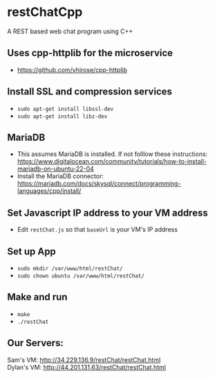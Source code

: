 # restChatCpp
A REST based web chat program using C++
## Uses cpp-httplib for the microservice
 - https://github.com/yhirose/cpp-httplib
 
## Install SSL and compression services
 - ```sudo apt-get install libssl-dev```
 - ```sudo apt-get install libz-dev```

## MariaDB
 - This assumes MariaDB is installed. If not folllow these instructions: https://www.digitalocean.com/community/tutorials/how-to-install-mariadb-on-ubuntu-22-04
 - Install the MariaDB connector: https://mariadb.com/docs/skysql/connect/programming-languages/cpp/install/
 
## Set Javascript IP address to your VM address
 - Edit ```restChat.js``` so that ```baseUrl``` is your VM's IP address

## Set up App
 - ```sudo mkdir /var/www/html/restChat/```
 - ```sudo chown ubuntu /var/www/html/restChat/```

## Make and run
 - ```make```
 - ```./restChat```

## Our Servers:
Sam's VM: http://34.229.136.9/restChat/restChat.html  
Dylan's VM: http://44.201.131.63/restChat/restChat.html